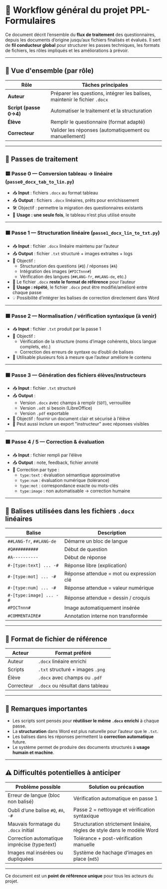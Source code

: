 
# 📘 Workflow général du projet PPL-Formulaires

Ce document décrit l’ensemble du **flux de traitement** des questionnaires, depuis les documents d’origine jusqu’aux fichiers finalisés et évalués. Il sert de **fil conducteur global** pour structurer les passes techniques, les formats de fichiers, les rôles impliqués et les améliorations à prévoir.

---

## 🧭 Vue d'ensemble (par rôle)

| Rôle                  | Tâches principales                                                                 |
|-----------------------|------------------------------------------------------------------------------------|
| **Auteur**            | Préparer les questions, intégrer les balises, maintenir le fichier `.docx`       |
| **Script (passe 0→4)**| Automatiser le traitement et la structuration                                     |
| **Élève**             | Remplir le questionnaire (format adapté)                                          |
| **Correcteur**        | Valider les réponses (automatiquement ou manuellement)                            |

---

## 🔄 Passes de traitement

### 🟨 Passe 0 — Conversion tableau → linéaire (`passe0_docx_tab_to_lin.py`)
- 📥 **Input** : fichiers `.docx` au format tableau
- 📤 **Output** : fichiers `.docx` linéaires, prêts pour enrichissement
- 🛠️ Objectif : permettre la migration des questionnaires existants
- 🔁 **Usage : une seule fois**, le tableau n’est plus utilisé ensuite

---

### 🟦 Passe 1 — Structuration linéaire (`passe1_docx_lin_to_txt.py`)
- 📥 **Input** : fichier `.docx` linéaire maintenu par l’auteur
- 📤 **Output** : fichier `.txt` structuré + images extraites + logs
- 🎯 Objectif :
  - Structuration des questions (`#Q`) / réponses (`#A`)
  - Intégration des images (`#PICTnnn#`)
  - Vérification des langues (`##LANG-fr`, `##LANG-de`, etc.)
- 🧩 Le fichier `.docx` **reste le format de référence** pour l’auteur
- 🔁 **Usage : répété**, le fichier `.docx` peut être modifié/amélioré entre chaque passe
- 💡 Possibilité d’intégrer les balises de correction directement dans Word

---

### 🟩 Passe 2 — Normalisation / vérification syntaxique (à venir)
- 📥 **Input** : fichier `.txt` produit par la passe 1
- 🎯 Objectif :
  - Vérification de la structure (noms d’image cohérents, blocs langue complets, etc.)
  - Correction des erreurs de syntaxe ou d’oubli de balises
- 🔁 Utilisable plusieurs fois à mesure que l’auteur améliore le contenu

---

### 🟦 Passe 3 — Génération des fichiers élèves/instructeurs
- 📥 **Input** : fichier `.txt` structuré
- 📤 **Output** :
  - Version `.docx` avec champs à remplir (`SDT`), verrouillée
  - Version `.odt` si besoin (LibreOffice)
  - Version `.pdf` exportable
- 🎯 Objectif : fournir un document clair et sécurisé à l’élève
- 🧩 Peut aussi inclure un export "instructeur" avec réponses visibles

---

### 🟥 Passe 4 / 5 — Correction & évaluation
- 📥 **Input** : fichier rempli par l’élève
- 📤 **Output** : note, feedback, fichier annoté
- 🔎 Correction par type :
  - `type:text` : évaluation sémantique approximative
  - `type:num` : évaluation numérique (tolérance)
  - `type:mot` : correspondance exacte ou mots-clés
  - `type:image` : non automatisable → correction humaine

---

## 📄 Balises utilisées dans les fichiers `.docx` linéaires

| Balise                  | Description                                                     |
|-------------------------|-----------------------------------------------------------------|
| `##LANG-fr`, `##LANG-de`| Démarre un bloc de langue                                      |
| `#Q##########`          | Début de question                                               |
| `#A----------`          | Début de réponse                                                |
| `#-[type:text] ... -#`  | Réponse libre (explication)                                    |
| `#-[type:mot] ... -#`   | Réponse attendue = mot ou expression clé                       |
| `#-[type:num] ... -#`   | Réponse attendue = valeur numérique                            |
| `#-[type:image] ... -#` | Réponse attendue = dessin / croquis                            |
| `#PICTnnn#`             | Image automatiquement insérée                                  |
| `#COMMENTAIRE#`         | Annotation interne non transformée                             |

---

## 💾 Format de fichier de référence

| Acteur     | Format préféré                     |
|------------|------------------------------------|
| Auteur     | `.docx` linéaire enrichi           |
| Scripts    | `.txt` structuré + images `.png`   |
| Élève      | `.docx` avec champs ou `.pdf`      |
| Correcteur | `.docx` ou résultat dans tableau   |

---

## 🧠 Remarques importantes

- Les scripts sont pensés pour **réutiliser le même `.docx` enrichi** à chaque passe.
- La **structuration** dans Word est plus naturelle pour l’auteur que le `.txt`.
- Les balises dans les réponses permettent la **correction automatique** future.
- Le système permet de produire des documents structurés à **usage humain et machine**.

---

## ⚠️ Difficultés potentielles à anticiper

| Problème possible                             | Solution ou précaution                                                  |
|-----------------------------------------------|--------------------------------------------------------------------------|
| Erreur de langue (bloc non balisé)            | Vérification automatique en passe 1                                     |
| Oubli d’une balise `#Q`, `#A`, `-#`            | Passe 2 = nettoyage et vérification syntaxique                          |
| Mauvais formatage du `.docx` initial          | Structuration strictement linéaire, règles de style dans le modèle Word |
| Correction automatique imprécise (type:text)  | Tolérance + post-vérification manuelle                                  |
| Images mal insérées ou dupliquées             | Système de hachage d’images en place (`md5`)                            |

---

Ce document est un **point de référence unique** pour tous les acteurs du projet.
